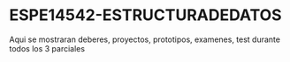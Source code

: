 # ESPE14542-ESTRUCTURADEDATOS
Aqui se mostraran deberes, proyectos, prototipos, examenes, test durante todos los 3 parciales
